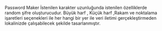 Password Maker
İstenilen karakter uzunluğunda istenilen özelliklerde random şifre oluşturucudur.
Büyük harf , Küçük harf ,Rakam ve noktalama işaretleri seçenekleri ile her hangi bir yer ile veri iletimi gerçekleştirmeden lokalinizde çalışabilecek şekilde tasarlanmıştır. 
